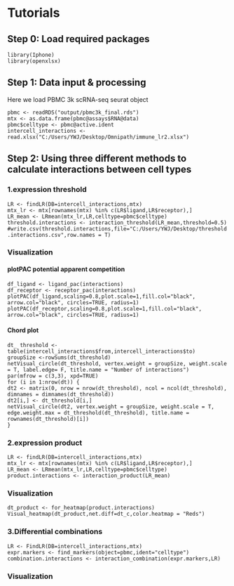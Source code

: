 # Tutorials

## Step 0: Load required packages

`library(Iphone)`   
`library(openxlsx)`

## Step 1: Data input & processing 

Here we load PBMC 3k scRNA-seq seurat object

`pbmc <- readRDS("output/pbmc3k_final.rds")`    
`mtx <- as.data.frame(pbmc@assays$RNA@data)`          
`pbmc$celltype <- pbmc@active.ident`                    
`intercell_interactions <- read.xlsx("C:/Users/YWJ/Desktop/Omnipath/immune_lr2.xlsx")`

## Step 2: Using three different methods to calculate interactions between cell types

### 1.expression threshold
`LR <- findLR(DB=intercell_interactions,mtx)`            
`mtx_lr <- mtx[rownames(mtx) %in% c(LR$ligand,LR$receptor),]`            
`LR_mean <- LRmean(mtx_lr,LR,celltype=pbmc$celltype)`                 
`threshold.interactions <- interaction_threshold(LR_mean,threshold=0.5)`            
`#write.csv(threshold.interactions,file="C:/Users/YWJ/Desktop/threshold.interactions.csv",row.names = T)`            

### Visualization     
#### plotPAC potential apparent competition
`df_ligand <- ligand_pac(interactions)`        
`df_receptor <- receptor_pac(interactions)`            
`plotPAC(df_ligand,scaling=0.8,plot.scale=1,fill.col="black", arrow.col="black", circles=TRUE, radius=1)`            
`plotPAC(df_receptor,scaling=0.8,plot.scale=1,fill.col="black", arrow.col="black", circles=TRUE, radius=1)`           
#### Chord plot
`dt_ threshold <- table(intercell_interactions$from,intercell_interactions$to)`            
`groupSize <-rowSums(dt_threshold)`         
`netVisual_circle(dt_threshold, vertex.weight = groupSize, weight.scale = T, label.edge= F, title.name = "Number of interactions")`             
`par(mfrow = c(3,3), xpd=TRUE)`    
`for (i in 1:nrow(dt)) {`       
  `dt2 <- matrix(0, nrow = nrow(dt_threshold), ncol = ncol(dt_threshold), dimnames = dimnames(dt_threshold))`           
  `dt2[i,] <- dt_threshold[i,]`          
  `netVisual_circle(dt2, vertex.weight = groupSize, weight.scale = T, edge.weight.max = dt_threshold(dt_threshold), title.name = rownames(dt_threshold)[i])`          
`}`         

### 2.expression product
`LR <- findLR(DB=intercell_interactions,mtx)`            
`mtx_lr <- mtx[rownames(mtx) %in% c(LR$ligand,LR$receptor),]`            
`LR_mean <- LRmean(mtx_lr,LR,celltype=pbmc$celltype)`                 
`product.interactions <- interaction_product(LR_mean)`     

### Visualization      
`dt_product <- for_heatmap(product.interactions)`        
`Visual_heatmap(dt_product,net.diff=dt_c,color.heatmap = "Reds")`        

### 3.Differential combinations
`LR <- FindLR(DB=intercell_interactions,mtx)`         
`expr.markers <- find_markers(object=pbmc,ident="celltype")`    
`combination.interactions <- interaction_combination(expr.markers,LR)`       

### Visualization     






































